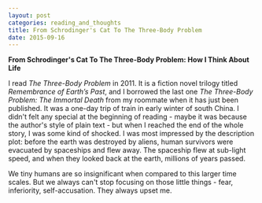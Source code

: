 ```yaml
---
layout: post
categories: reading_and_thoughts
title: From Schrodinger's Cat To The Three-Body Problem
date: 2015-09-16
---
```


**From Schrodinger's Cat To The Three-Body Problem: How I Think About Life**

I read *The Three-Body Problem* in 2011. It is a fiction novel trilogy titled *Remembrance of Earth’s Past*, and I borrowed the last one *The Three-Body Problem: The Immortal Death* from my roommate when it has just been published. It was a one-day trip of train in early winter of south China. I didn't felt any special at the beginning of reading - maybe it was because the author's style of plain text - but when I reached the end of the whole story, I was some kind of shocked. I was most impressed by the description plot: before the earth was destroyed by aliens, human survivors were evacuated by spaceships and flew away. The spaceship flew at sub-light speed, and when they looked back at the earth, millions of years passed.

We tiny humans are so insignificant when compared to this larger time scales. But we always can't stop focusing on those little things - fear, inferiority, self-accusation. They always upset me.
